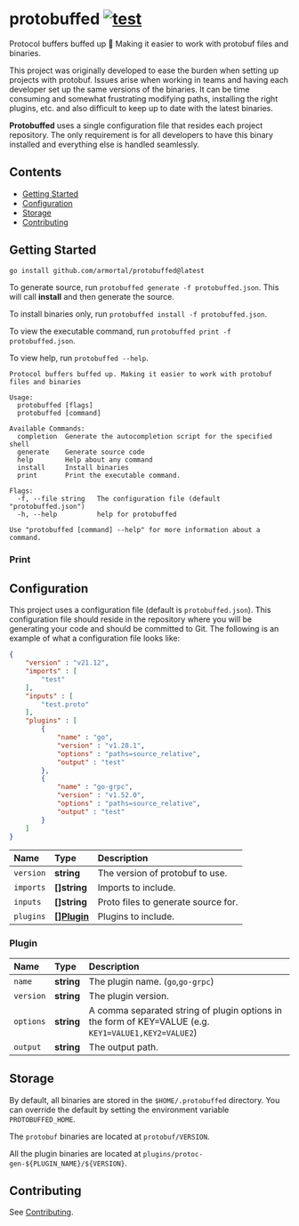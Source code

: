 # protobuffed [![test](https://github.com/armortal/protobuffed/actions/workflows/test.yml/badge.svg)](https://github.com/armortal/protobuffed/actions/workflows/test.yml)

Protocol buffers buffed up :muscle: Making it easier to work with protobuf files and binaries.

This project was originally developed to ease the burden when setting up projects with protobuf. Issues arise when working in teams and having each developer set up the same versions of the binaries. It can be time consuming and somewhat frustrating modifying paths, installing the right plugins, etc. and also difficult to keep up to date with the latest binaries.

**Protobuffed** uses a single configuration file that resides each project repository. The only requirement is for all developers to have this binary installed and everything else is handled seamlessly.

## Contents

- [Getting Started](#getting-started)
- [Configuration](#configuration)
- [Storage](#storage)
- [Contributing](#contributing)

## Getting Started

`go install github.com/armortal/protobuffed@latest`

To generate source, run `protobuffed generate -f protobuffed.json`. This will call **install** and then generate the source.

To install binaries only, run `protobuffed install -f protobuffed.json`.

To view the executable command, run `protobuffed print -f protobuffed.json`.

To view help, run `protobuffed --help`.

```
Protocol buffers buffed up. Making it easier to work with protobuf files and binaries

Usage:
  protobuffed [flags]
  protobuffed [command]

Available Commands:
  completion  Generate the autocompletion script for the specified shell
  generate    Generate source code
  help        Help about any command
  install     Install binaries
  print       Print the executable command.

Flags:
  -f, --file string   The configuration file (default "protobuffed.json")
  -h, --help          help for protobuffed

Use "protobuffed [command] --help" for more information about a command.
```

### Print

## Configuration

This project uses a configuration file (default is `protobuffed.json`). This configuration file should reside in the repository where you will be generating your code and should be committed to Git. 
The following is an example of what a configuration file looks like:

```json
{
	"version" : "v21.12",
	"imports" : [
		"test"
	],
	"inputs" : [
		"test.proto"
	],
	"plugins" : [
		{
			"name" : "go",
			"version" : "v1.28.1",
			"options" : "paths=source_relative",
			"output" : "test"
		},
		{
			"name" : "go-grpc",
			"version" : "v1.52.0",
			"options" : "paths=source_relative",
			"output" : "test"
		}
	]
}
```

| Name | Type | Description |
| :--- | :--- | :---------- |
| `version` | **string** | The version of protobuf to use. |
| `imports` | **[]string** | Imports to include. |
| `inputs` | **[]string** | Proto files to generate source for. |
| `plugins` | **[][Plugin](#plugin)** | Plugins to include. |

### Plugin

| Name | Type | Description |
| :--- | :--- | :---------- |
| `name` | **string** | The plugin name. (`go`,`go-grpc`) |
| `version` | **string** | The plugin version. |
| `options` | **string** | A comma separated string of plugin options in the form of KEY=VALUE (e.g. `KEY1=VALUE1,KEY2=VALUE2`)
| `output` | **string** | The output path. |

## Storage

By default, all binaries are stored in the `$HOME/.protobuffed` directory. You can override the default by setting the environment variable `PROTOBUFFED_HOME`.

The `protobuf` binaries are located at `protobuf/VERSION`.

All the plugin binaries are located at `plugins/protoc-gen-${PLUGIN_NAME}/${VERSION}`.

## Contributing

See [Contributing](./CONTRIBUTING.md).

